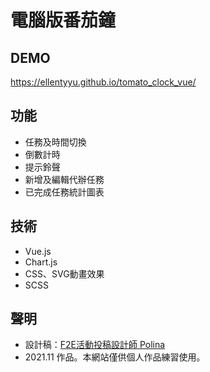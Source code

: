 # 電腦版番茄鐘

## DEMO
https://ellentyyu.github.io/tomato_clock_vue/

## 功能
* 任務及時間切換
* 倒數計時
* 提示鈴聲
* 新增及編輯代辦任務
* 已完成任務統計圖表

## 技術
* Vue.js
* Chart.js
* CSS、SVG動畫效果
* SCSS

## 聲明
* 設計稿：[F2E活動投稿設計師 Polina](https://challenge.thef2e.com/user/1878?schedule=2784#works-2784)
* 2021.11 作品。本網站僅供個人作品練習使用。
